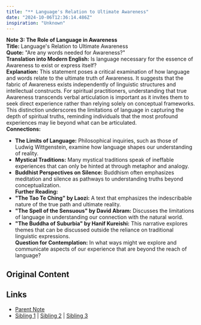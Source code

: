 ```yaml
---
title: "** Language's Relation to Ultimate Awareness"
date: "2024-10-06T12:36:14.486Z"
inspiration: "Unknown"
---
```


  
**Note 3: The Role of Language in Awareness**  
**Title:** Language's Relation to Ultimate Awareness  
**Quote:** "Are any words needed for Awareness?"  
**Translation into Modern English:** Is language necessary for the essence of Awareness to exist or express itself?  
**Explanation:** This statement poses a critical examination of how language and words relate to the ultimate truth of Awareness. It suggests that the fabric of Awareness exists independently of linguistic structures and intellectual constructs. For spiritual practitioners, understanding that true Awareness transcends verbal articulation is important as it invites them to seek direct experience rather than relying solely on conceptual frameworks. This distinction underscores the limitations of language in capturing the depth of spiritual truths, reminding individuals that the most profound experiences may lie beyond what can be articulated.  
**Connections:**  
- **The Limits of Language:** Philosophical inquiries, such as those of Ludwig Wittgenstein, examine how language shapes our understanding of reality.  
- **Mystical Traditions:** Many mystical traditions speak of ineffable experiences that can only be hinted at through metaphor and analogy.  
- **Buddhist Perspectives on Silence:** Buddhism often emphasizes meditation and silence as pathways to understanding truths beyond conceptualization.  
**Further Reading:**  
- **"The Tao Te Ching" by Laozi:** A text that emphasizes the indescribable nature of the true path and ultimate reality.  
- **"The Spell of the Sensuous" by David Abram:** Discusses the limitations of language in understanding our connection with the natural world.  
- **"The Buddha of Suburbia" by Hanif Kureishi:** This narrative explores themes that can be discussed outside the reliance on traditional linguistic expressions.  
**Question for Contemplation:** In what ways might we explore and communicate aspects of our experience that are beyond the reach of language?  



## Original Content



## Links

- [Parent Note](/parent-note.md)
- [Sibling 1](/zettel1.md) | [Sibling 2](/zettel2.md) | [Sibling 3](/zettel3.md)
